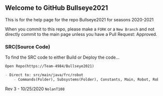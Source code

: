## Welcome to GitHub Bullseye2021 
This is for the help page for the repo Bullseye2021 for seasons 2020-2021

When you commit to this repo, please make a ```FORK``` or a ```New Branch``` and not directly commit to the main page unless you have a Pull Request: Approved.


### SRC(Source Code)

To find the SRC code to either Build or Deploy the code...

```markdown
Open Repo(https://Team-4984/Bullseye2021)

- Direct to: src/main/java/frc/robot
    - Commands(Folder), Subsystems(Folder), Constants, Main, Robot, RobotContainer
```

Rev 3 - 10/25/2020     ```NolanT108```
